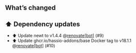 ## What’s changed
## ⬆️ Dependency updates

- ⬆️ Update newt to v1.4.4 @[renovate[bot]](https://github.com/apps/renovate) (#9)
- ⬆️ Update ghcr.io/hassio-addons/base Docker tag to v18.1.1 @[renovate[bot]](https://github.com/apps/renovate) (#10)
